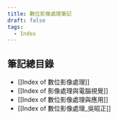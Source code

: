 ```yaml
---
title: 數位影像處理筆記
draft: false
tags:
  - Index
---
```

## 筆記總目錄

- [[Index of 數位影像處理]]
- [[Index of 影像處理與電腦視覺]]
- [[Index of 數位影像處理與應用]]
- [[Index of 數位影像處理_吳昭正]]


